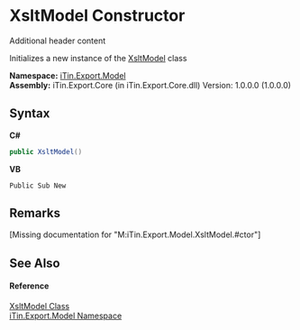 # XsltModel Constructor 
Additional header content 

Initializes a new instance of the <a href="T_iTin_Export_Model_XsltModel">XsltModel</a> class

**Namespace:**&nbsp;<a href="N_iTin_Export_Model">iTin.Export.Model</a><br />**Assembly:**&nbsp;iTin.Export.Core (in iTin.Export.Core.dll) Version: 1.0.0.0 (1.0.0.0)

## Syntax

**C#**<br />
``` C#
public XsltModel()
```

**VB**<br />
``` VB
Public Sub New
```


## Remarks
\[Missing <remarks> documentation for "M:iTin.Export.Model.XsltModel.#ctor"\]

## See Also


#### Reference
<a href="T_iTin_Export_Model_XsltModel">XsltModel Class</a><br /><a href="N_iTin_Export_Model">iTin.Export.Model Namespace</a><br />